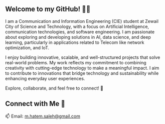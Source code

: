 ## Welcome to my GitHub! 👨‍💻

I am a Communication and Information Engineering (CIE) student at Zewail City of Science and Technology, with a focus on Artificial Intelligence, communication technologies, and software engineering. I am passionate about exploring and developing solutions in AI, data science, and deep learning, particularly in applications related to Telecom like network optimization, and IoT.  

I enjoy building innovative, scalable, and well-structured projects that solve real-world problems. My work reflects my commitment to combining creativity with cutting-edge technology to make a meaningful impact. I aim to contribute to innovations that bridge technology and sustainability while enhancing everyday user experiences.

Explore, collaborate, and feel free to connect! 🌟

## Connect with Me 💬

📫 Email: m.hatem.saleh@gmail.com 
<!--
**mohamed-hatem-saleh/mohamed-hatem-saleh** is a ✨ _special_ ✨ repository because its `README.md` (this file) appears on your GitHub profile.

Here are some ideas to get you started:

- 🔭 I’m currently working on ...
- 🌱 I’m currently learning ...
- 👯 I’m looking to collaborate on ...
- 🤔 I’m looking for help with ...
- 💬 Ask me about ...
- 📫 How to reach me: ...
- 😄 Pronouns: ...
- ⚡ Fun fact: ...
-->
